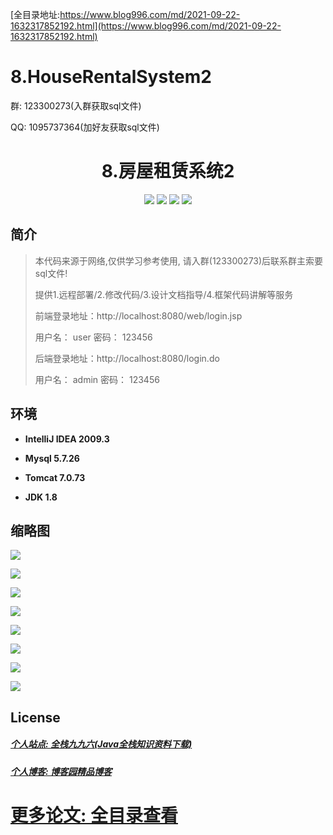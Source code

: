 [全目录地址:https://www.blog996.com/md/2021-09-22-1632317852192.html](https://www.blog996.com/md/2021-09-22-1632317852192.html)
# 8.HouseRentalSystem2


<p>群: 123300273(入群获取sql文件)</p>
<p>QQ: 1095737364(加好友获取sql文件)</p>

<p><h1 align="center">8.房屋租赁系统2</h1></p>

<p align="center">
	<img src="https://img.shields.io/badge/jdk-1.8-orange.svg"/>
    <img src="https://img.shields.io/badge/spring-5.x-lightgrey.svg"/>
    <img src="https://img.shields.io/badge/springmvc-3.x-blue.svg"/>
    <img src="https://img.shields.io/badge/mybatis-3.x-blue.svg"/>
</p>

## 简介

> 本代码来源于网络,仅供学习参考使用, 请入群(123300273)后联系群主索要sql文件!
>
> 提供1.远程部署/2.修改代码/3.设计文档指导/4.框架代码讲解等服务
>
> 前端登录地址：http://localhost:8080/web/login.jsp
>
> 用户名： user   密码： 123456
>
> 后端登录地址：http://localhost:8080/login.do
> 
> 用户名： admin   密码： 123456
>


## 环境

- <b>IntelliJ IDEA 2009.3</b>

- <b>Mysql 5.7.26</b>

- <b>Tomcat 7.0.73</b>

- <b>JDK 1.8</b>


## 缩略图

![](https://img2020.cnblogs.com/blog/588112/202011/588112-20201122192508360-205115054.png)

![](https://img2020.cnblogs.com/blog/588112/202011/588112-20201122192516772-1830348035.png)

![](https://img2020.cnblogs.com/blog/588112/202011/588112-20201122192523893-1640652505.png)

![](https://img2020.cnblogs.com/blog/588112/202011/588112-20201122192537904-1807796741.png)

![](https://img2020.cnblogs.com/blog/588112/202011/588112-20201122192550525-1230947677.png)

![](https://img2020.cnblogs.com/blog/588112/202011/588112-20201122192559924-1521160700.png)

![](https://img2020.cnblogs.com/blog/588112/202011/588112-20201122192608444-1709493715.png)

![](https://img2020.cnblogs.com/blog/588112/202011/588112-20201122192615626-707916548.png)

## License

##### [个人站点: 全栈九九六(Java全栈知识资料下载)](https://www.blog996.com/)
##### [个人博客: 博客园精品博客](https://www.cnblogs.com/yysbolg/)
# [更多论文: 全目录查看](https://www.blog996.com/md/2021-09-22-1632317852192.html)


